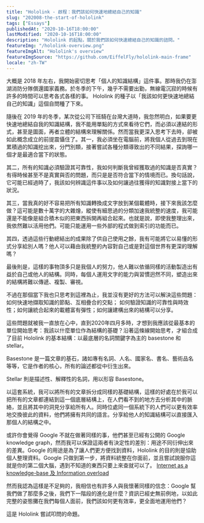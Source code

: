 ```yaml
---
title: "Hololink - 啟程：我們該如何快速地總結自己的知識"
slug: "202008-the-start-of-hololink"
tags: ["Essays"]
publishedAt: "2020-10-16T18:00:00"
lastModified: "2020-10-16T18:00:00"
description: "Hololink 的起點，關於我們該如何快速總結自己的知識的詰問。"
featureImg: "/hololink-overview.png"
featureImgAlt: "Hololink's overview"
featureImgSource: "https://github.com/EiffelFly/hololink-main-frame"
locale: "zh-TW"
---
```


大概是 2018 年左右，我開始密切思考「個人的知識結構」這件事。那時我仍在澎湖消防分隊償還國家義務。於冬季的下午，幾乎不需要出勤，無線電沉寂的時候有許多的時間可以思考各式各樣的事。 Hololink 的種子以「我該如何更快速地總結自己的知識」這個自問種了下來。

隨後在 2019 年的冬季，某次從公司下班騎在台灣大道時，我忽然明白，如果要更快速地總結自我的知識結構，我不能用單點的方式來看待它們，而必須以連結的形式，甚至是圖面，再者立體的結構來理解關係。然而當我更深入思考下去時，卻被如此概念成立的前提震懾住了。其一，我必須坐在電腦前，將我個人從過去到現在累積過的知識挖出來，分門別類，接著嘗試各種分類導致出的不同結果，探詢哪一個才是最適合當下的狀態。

其二，所有的知識必須驗證其可靠性，我如何判斷我曾經獲取過的知識是否真實？有得時候甚至不是真實與否的問題，而只是是否符合當下的情境而已。換句話說，它可能已經過時了，我該如何辨識這件事以及如何讓過往獲得的知識對接上當下的狀況。

其三，當我真的好不容易把所有知識轉換成文字放到某個載體時，接下來我該怎麼做？這可能是數十萬字的大雜燴，縱使有細思過的分類加速我統整的速度，我可能還是不能像是組合積木似的把東西拆開再組合起來。也就是說，即使我整理出來，我依然難以活用他們。可能只能運用一些外部的程式做到索引的功能而已。

其四，透過這些行動總結出的成果除了供自己使用之餘，我有可能將它以易懂的形式分享給別人嗎？他人可以藉由我統整的內容對自己或是對這個世界有更深的理解嗎？

最後則是，這樣的事物頂多只是我個人的努力，他人難以依循同樣的活動製造出有益於自己或他人的結構。同時，每個人運用文字的能力與習慣迥然不同，塑造出來的結構將難以傳遞、複製、審視。

不過在那個當下我也只思考到這裡為止，我並沒有更好的方法可以解決這些問題：如何快速地擷取知識的節點、互相疊合的交點； 如何驗證知識的可靠性與時效性；如何讓統合起來的載體富有彈性；如何讓建構出來的結構可以分享。

這些問題就被我一直放在心中，直到2020年四月多時，才想到我應該從最基本的單位開始思考：我該以什麼單位作為結構的基礎？沿著這條線開始思考，才組合成了目前 Hololink 的基本結構：以最底層的名詞關鍵字為主的 basestone 和 stellar。

Basestone 是一篇文章的基石，諸如專有名詞、人名、國家名、書名、藝術品名等等，它是作者的核心，所有的論述都從中衍生出來。

Stellar 則是描述性、解釋性的名詞，用以形容 Basestone。

以這套系統，我可以將所有的文章拆分成同樣的基礎結構，這樣的好處在於我可以把所有的文章都連結到這一個底層結構上，在人們看不到的地方去分析其中的脈絡，並且將其中的洞見分享給所有人。同時位處同一個系統下的人們可以更有效率地交換彼此的資料，他們將擁有共同的語言。分享給他人的知識結構可以直接匯入那個人的結構之中。

或許你會覺得 Google 不就在做著同樣的事，他們甚至已經有公開的 Google knowledge graph，然而我可以保證這兩者有決定性的差別：用途不同衍伸出來的差異。Google 的用途是為了讓人們更方便找到資料，Hololink 的目的則是協助個人整理資料。Google 只做到第一步，將資料統整在你面前，並且嘗試說服你這就是你的第二個大腦，遇到不知道的東西只要上來查就可以了。 [Internet as a knowledge-base 及 Information overload](/thoughts/202010-internet-as-a-knowledge-base-and-information-overload) 

然而我認為這樣是不足夠的，我相信也有許多人與我懷著同樣的信念：Google 幫我們做了那麼多之後，我們下一階段的進化是什麼？資訊已經史無前例地，以如此完整的姿態攤在我們每個人面前，我們該如何更有效率，更全面地運用他們？

這是 Hololink 嘗試叩問的命題。